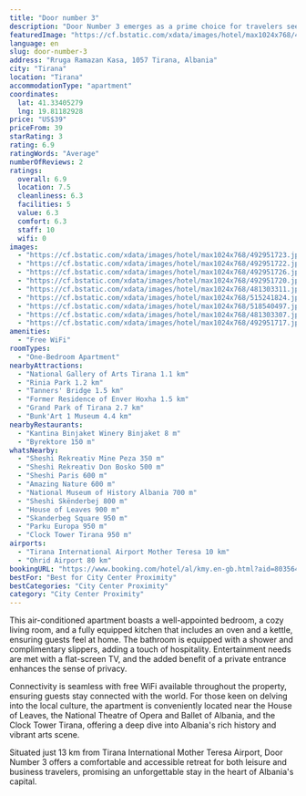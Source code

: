 ```yaml
---
title: "Door number 3"
description: "Door Number 3 emerges as a prime choice for travelers seeking a blend of comfort and convenience in the heart of Tirana."
featuredImage: "https://cf.bstatic.com/xdata/images/hotel/max1024x768/492951723.jpg?k=8cf54defdb3858386c82d30abbddb855ca99ec53ab7891ba7fd3971dc981f1cd&o=&hp=1"
language: en
slug: door-number-3
address: "Rruga Ramazan Kasa, 1057 Tirana, Albania"
city: "Tirana"
location: "Tirana"
accommodationType: "apartment"
coordinates:
  lat: 41.33405279
  lng: 19.81182928
price: "US$39"
priceFrom: 39
starRating: 3
rating: 6.9
ratingWords: "Average"
numberOfReviews: 2
ratings:
  overall: 6.9
  location: 7.5
  cleanliness: 6.3
  facilities: 5
  value: 6.3
  comfort: 6.3
  staff: 10
  wifi: 0
images:
  - "https://cf.bstatic.com/xdata/images/hotel/max1024x768/492951723.jpg?k=8cf54defdb3858386c82d30abbddb855ca99ec53ab7891ba7fd3971dc981f1cd&o=&hp=1"
  - "https://cf.bstatic.com/xdata/images/hotel/max1024x768/492951722.jpg?k=cd241f51e09f775a3d771b8ea248ad13dfc049f119e803902e8b03f75296f362&o=&hp=1"
  - "https://cf.bstatic.com/xdata/images/hotel/max1024x768/492951726.jpg?k=80a3608d24efc35a08355ee46b3c5c45b16ffda4cc7e93d2a39de78d1b97becf&o=&hp=1"
  - "https://cf.bstatic.com/xdata/images/hotel/max1024x768/492951720.jpg?k=2d14aeb2c91cfae67b68064f4a8b9aa64312d4b0cd37d2ad052386a83e09b4e1&o=&hp=1"
  - "https://cf.bstatic.com/xdata/images/hotel/max1024x768/481303311.jpg?k=160a115fcfeb3dcb14a50debd9ab57b8963b6d7ab20e72868c152d9f7e2c23a4&o=&hp=1"
  - "https://cf.bstatic.com/xdata/images/hotel/max1024x768/515241824.jpg?k=73c651db85daa15cc2d5e78a6604a16dd200b9df41fa1426d674d0cc77fd4da8&o=&hp=1"
  - "https://cf.bstatic.com/xdata/images/hotel/max1024x768/518540497.jpg?k=0861d11ebb46cca3b19c97bcf741f81f6c5095ce0c40a550b84876af1712f5b6&o=&hp=1"
  - "https://cf.bstatic.com/xdata/images/hotel/max1024x768/481303307.jpg?k=f6c57c7633a1a33efb1ca8e7e15045cc90fe7219ac68c021d9885555d2a900b1&o=&hp=1"
  - "https://cf.bstatic.com/xdata/images/hotel/max1024x768/492951717.jpg?k=aa3601687decbdd5cc4eabab086772d49b5275d9181905b0c8c555b92aa70afc&o=&hp=1"
amenities:
  - "Free WiFi"
roomTypes:
  - "One-Bedroom Apartment"
nearbyAttractions:
  - "National Gallery of Arts Tirana 1.1 km"
  - "Rinia Park 1.2 km"
  - "Tanners' Bridge 1.5 km"
  - "Former Residence of Enver Hoxha 1.5 km"
  - "Grand Park of Tirana 2.7 km"
  - "Bunk'Art 1 Museum 4.4 km"
nearbyRestaurants:
  - "Kantina Binjaket Winery Binjaket 8 m"
  - "Byrektore 150 m"
whatsNearby:
  - "Sheshi Rekreativ Mine Peza 350 m"
  - "Sheshi Rekreativ Don Bosko 500 m"
  - "Sheshi Paris 600 m"
  - "Amazing Nature 600 m"
  - "National Museum of History Albania 700 m"
  - "Sheshi Skënderbej 800 m"
  - "House of Leaves 900 m"
  - "Skanderbeg Square 950 m"
  - "Parku Europa 950 m"
  - "Clock Tower Tirana 950 m"
airports:
  - "Tirana International Airport Mother Teresa 10 km"
  - "Ohrid Airport 80 km"
bookingURL: "https://www.booking.com/hotel/al/kmy.en-gb.html?aid=8035640"
bestFor: "Best for City Center Proximity"
bestCategories: "City Center Proximity"
category: "City Center Proximity"
---
```


This air-conditioned apartment boasts a well-appointed bedroom, a cozy living room, and a fully equipped kitchen that includes an oven and a kettle, ensuring guests feel at home. The bathroom is equipped with a shower and complimentary slippers, adding a touch of hospitality. Entertainment needs are met with a flat-screen TV, and the added benefit of a private entrance enhances the sense of privacy.

Connectivity is seamless with free WiFi available throughout the property, ensuring guests stay connected with the world. For those keen on delving into the local culture, the apartment is conveniently located near the House of Leaves, the National Theatre of Opera and Ballet of Albania, and the Clock Tower Tirana, offering a deep dive into Albania's rich history and vibrant arts scene.

Situated just 13 km from Tirana International Mother Teresa Airport, Door Number 3 offers a comfortable and accessible retreat for both leisure and business travelers, promising an unforgettable stay in the heart of Albania's capital.